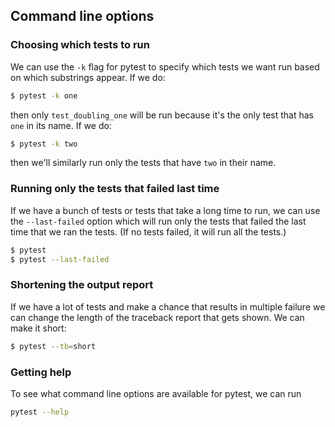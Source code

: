 ## Command line options

### Choosing which tests to run

We can use the `-k` flag for pytest to specify which tests we want run
based on which substrings appear.  If we do:

```bash
$ pytest -k one
```

then only `test_doubling_one` will be run because it's the only test
that has `one` in its name. If we do:

```bash
$ pytest -k two
```

then we'll similarly run only the tests that have `two` in their name.

### Running only the tests that failed last time

If we have a bunch of tests or tests that take a long time to run, we 
can use the ``--last-failed`` option which will run only the tests that
failed the last time that we ran the tests.  (If no tests failed, it
will run all the tests.)

```bash
$ pytest
$ pytest --last-failed
```

### Shortening the output report

If we have a lot of tests and make a chance that results in multiple
failure we can change the length of the traceback report that gets 
shown.  We can make it short:

```bash
$ pytest --tb=short
```

### Getting help

To see what command line options are available for pytest, we can run

```bash
pytest --help
```